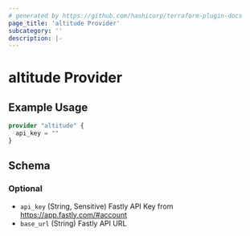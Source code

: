 ```yaml
---
# generated by https://github.com/hashicorp/terraform-plugin-docs
page_title: 'altitude Provider'
subcategory: ''
description: |-
---
```


# altitude Provider

## Example Usage

```terraform
provider "altitude" {
  api_key = ""
}
```

<!-- schema generated by tfplugindocs -->

## Schema

### Optional

- `api_key` (String, Sensitive) Fastly API Key from https://app.fastly.com/#account
- `base_url` (String) Fastly API URL
